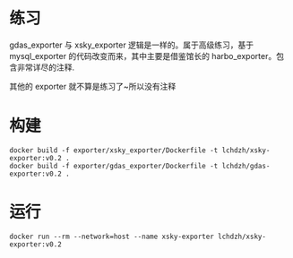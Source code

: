 # 练习
gdas_exporter 与 xsky_exporter 逻辑是一样的。属于高级练习，基于 mysql_exporter 的代码改变而来，其中主要是借鉴馆长的 harbo_exporter。包含非常详尽的注释.

其他的 exporter 就不算是练习了~所以没有注释

# 构建
```
docker build -f exporter/xsky_exporter/Dockerfile -t lchdzh/xsky-exporter:v0.2 .
docker build -f exporter/gdas_exporter/Dockerfile -t lchdzh/gdas-exporter:v0.2 .
```

# 运行
```
docker run --rm --network=host --name xsky-exporter lchdzh/xsky-exporter:v0.2
```
